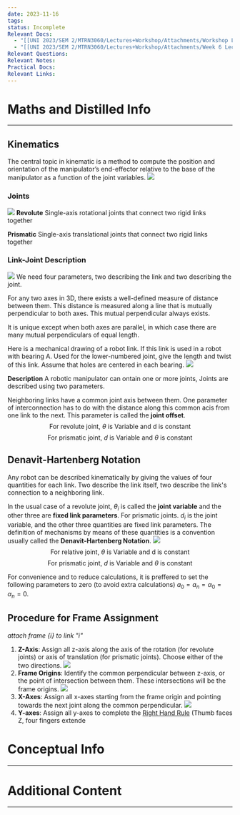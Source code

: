 ```yaml
---
date: 2023-11-16
tags: 
status: Incomplete
Relevant Docs:
  - "[[UNI 2023/SEM 2/MTRN3060/Lectures+Workshop/Attachments/Workshop Lecture week 5.pdf|Week 5]]"
  - "[[UNI 2023/SEM 2/MTRN3060/Lectures+Workshop/Attachments/Week 6 Lecture workshop class.pdf|Week 6]]"
Relevant Questions: 
Relevant Notes: 
Practical Docs: 
Relevant Links:
---
```


# Maths and Distilled Info
---

## Kinematics
The central topic in kinematic is a method to compute the position and orientation of the manipulator’s end-effector relative to the base of the manipulator as a function of the joint variables. 
![](Attachments/Pasted%20image%2020231117111439.png)
### Joints
![](Attachments/Pasted%20image%2020231117111547.png)
**Revolute**
Single-axis rotational joints that connect two rigid links together

**Prismatic**
Single-axis translational joints that connect two rigid links together

### Link-Joint Description
![](Attachments/Pasted%20image%2020231117111904.png)
We need four parameters, two describing the link and two describing the joint.

For any two axes in 3D, there exists a well-defined measure of distance between them. This distance is measured along a line that is mutually perpendicular to both axes. This mutual perpendicular always exists.

It is unique except when both axes are parallel, in which case there are many mutual perpendiculars of equal length.

Here is a mechanical drawing of a robot link. If this link is used in a robot with bearing A. Used for the lower-numbered joint, give the length and twist of this link. Assume that holes are centered in each bearing.
![](Attachments/Pasted%20image%2020231117112543.png)

**Description**
A robotic manipulator can ontain one or more joints, Joints are described using two parameters.

Neighboring links have a common joint axis between them. One parameter of interconnection has to do with the distance along this common acis from one link to the next. This parameter is called the **joint offset**.
$$\text{For revolute joint, } \theta \text{ is Variable and d is constant}$$
$$\text{For prismatic joint, } d \text{ is Variable and } \theta \text{ is constant}$$

## Denavit-Hartenberg Notation
Any robot can be described kinematically by giving the values of four quantities for each link. Two describe the link itself, two describe the link's connection to a neighboring link.

In the usual case of a revolute joint, $\theta_{i}$ is called the **joint variable** and the other three are **fixed link parameters**. For prismatic joints. $d_{i}$ is the joint variable, and the other three quantities are fixed link parameters. The definition of mechanisms by means of these quantities is a convention usually called the **Denavit-Hartenberg Notation**.
![](Attachments/Pasted%20image%2020231117113113.png)
$$\text{For relative joint, } \theta \text{ is Variable and d is constant}$$
$$\text{For prismatic joint, }d \text{ is Variable and } \theta \text{ is constant}$$

For convenience and to reduce calculations, it is preffered to set the following parameters to zero (to avoid extra calculations) $a_{0}=a_{n}=\alpha_{0}=\alpha_{n} = 0$. 


## Procedure for Frame Assignment
*attach frame {i} to link "i"*

1. **Z-Axis**: Assign all z-axis along the axis of the rotation (for revolute joints) or axis of translation (for prismatic joints). Choose either of the two directions.
![](Attachments/Pasted%20image%2020231117114536.png)
2. **Frame Origins**: Identify the common perpendicular between z-axis, or the point of intersection between them. These intersections will be the frame origins.
![](Attachments/Pasted%20image%2020231117114711.png)
3. **X-Axes**: Assign all x-axes starting from the frame origin and pointing towards the next joint along the common perpendicular.
![](Attachments/Pasted%20image%2020231117115018.png)
4. **Y-axes**: Assign all y-axes to complete the [Right Hand Rule](../../../../Distilled%20Notes/Right%20Hand%20Rule.md) (Thumb faces Z, four fingers extende

# Conceptual Info
---



# Additional Content
---
